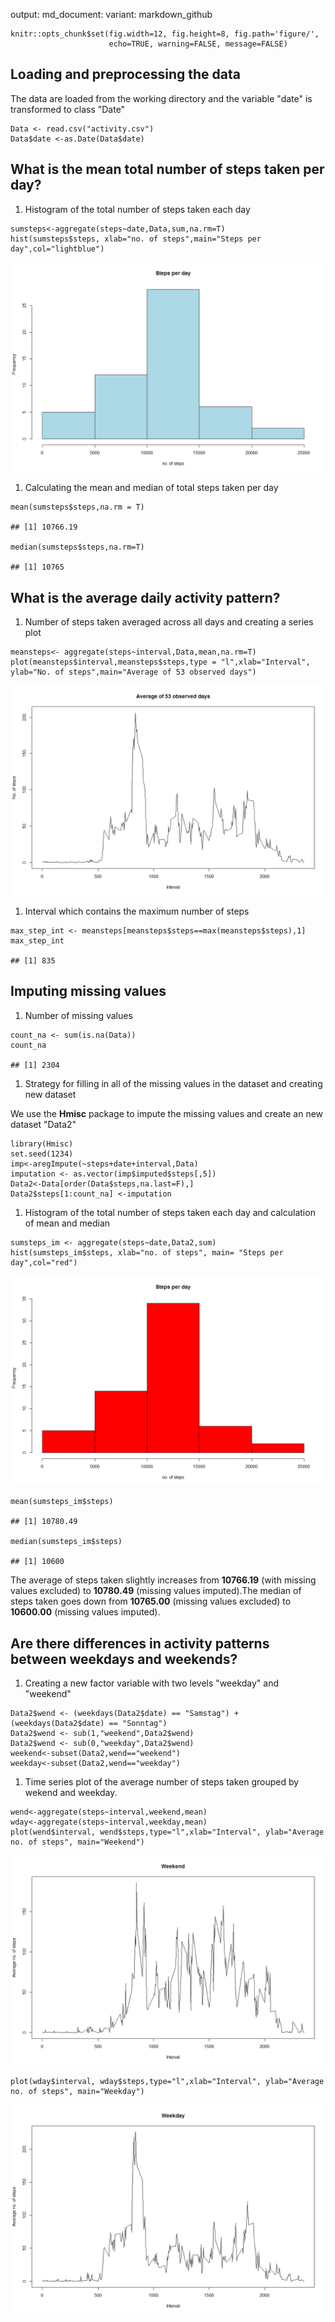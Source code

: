output: md\_document: variant: markdown\_github

    knitr::opts_chunk$set(fig.width=12, fig.height=8, fig.path='figure/',
                          echo=TRUE, warning=FALSE, message=FALSE)

Loading and preprocessing the data
----------------------------------

The data are loaded from the working directory and the variable "date"
is transformed to class "Date"

    Data <- read.csv("activity.csv")
    Data$date <-as.Date(Data$date)

What is the mean total number of steps taken per day?
-----------------------------------------------------

1.  Histogram of the total number of steps taken each day

<!-- -->

    sumsteps<-aggregate(steps~date,Data,sum,na.rm=T)
    hist(sumsteps$steps, xlab="no. of steps",main="Steps per day",col="lightblue")

![](figure/unnamed-chunk-2-1.png)

1.  Calculating the mean and median of total steps taken per day

<!-- -->

    mean(sumsteps$steps,na.rm = T)

    ## [1] 10766.19

    median(sumsteps$steps,na.rm=T)

    ## [1] 10765

What is the average daily activity pattern?
-------------------------------------------

1.  Number of steps taken averaged across all days and creating a series
    plot

<!-- -->

    meansteps<- aggregate(steps~interval,Data,mean,na.rm=T)
    plot(meansteps$interval,meansteps$steps,type = "l",xlab="Interval", ylab="No. of steps",main="Average of 53 observed days")

![](figure/unnamed-chunk-4-1.png)

1.  Interval which contains the maximum number of steps

<!-- -->

    max_step_int <- meansteps[meansteps$steps==max(meansteps$steps),1]
    max_step_int

    ## [1] 835

Imputing missing values
-----------------------

1.  Number of missing values

<!-- -->

    count_na <- sum(is.na(Data))
    count_na

    ## [1] 2304

1.  Strategy for filling in all of the missing values in the dataset and
    creating new dataset

We use the **Hmisc** package to impute the missing values and create an
new dataset "Data2"

    library(Hmisc)
    set.seed(1234)
    imp<-aregImpute(~steps+date+interval,Data)
    imputation <- as.vector(imp$imputed$steps[,5])
    Data2<-Data[order(Data$steps,na.last=F),]
    Data2$steps[1:count_na] <-imputation

1.  Histogram of the total number of steps taken each day and
    calculation of mean and median

<!-- -->

    sumsteps_im <- aggregate(steps~date,Data2,sum)
    hist(sumsteps_im$steps, xlab="no. of steps", main= "Steps per day",col="red")

![](figure/unnamed-chunk-8-1.png)

    mean(sumsteps_im$steps)

    ## [1] 10780.49

    median(sumsteps_im$steps)

    ## [1] 10600

The average of steps taken slightly increases from **10766.19** (with
missing values excluded) to **10780.49** (missing values imputed).The
median of steps taken goes down from **10765.00** (missing values
excluded) to **10600.00** (missing values imputed).

Are there differences in activity patterns between weekdays and weekends?
-------------------------------------------------------------------------

1.  Creating a new factor variable with two levels "weekday" and
    "weekend"

<!-- -->

    Data2$wend <- (weekdays(Data2$date) == "Samstag") + (weekdays(Data2$date) == "Sonntag")
    Data2$wend <- sub(1,"weekend",Data2$wend)
    Data2$wend <- sub(0,"weekday",Data2$wend)
    weekend<-subset(Data2,wend=="weekend")
    weekday<-subset(Data2,wend=="weekday")

1.  Time series plot of the average number of steps taken grouped by
    wekend and weekday.

<!-- -->

    wend<-aggregate(steps~interval,weekend,mean) 
    wday<-aggregate(steps~interval,weekday,mean)
    plot(wend$interval, wend$steps,type="l",xlab="Interval", ylab="Average no. of steps", main="Weekend")

![](figure/unnamed-chunk-10-1.png)

    plot(wday$interval, wday$steps,type="l",xlab="Interval", ylab="Average no. of steps", main="Weekday")

![](figure/unnamed-chunk-10-2.png)
